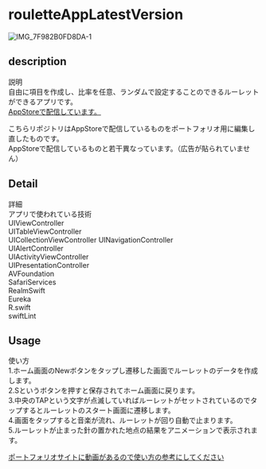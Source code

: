 # rouletteAppLatestVersion
![IMG_7F982B0FD8DA-1](https://user-images.githubusercontent.com/58684600/178956366-c6014a8e-e001-474d-abdf-d97a8942a428.jpeg)

## description
説明<br>
自由に項目を作成し、比率を任意、ランダムで設定することのできるルーレットができるアプリです。<br>
[AppStoreで配信しています。](https://apps.apple.com/jp/app/thee-roulette/id1602651709)<br>

こちらリポジトリはAppStoreで配信しているものをポートフォリオ用に編集し直したものです。<br>
AppStoreで配信しているものと若干異なっています。（広告が貼られていません）<br>

## Detail
詳細<br>
アプリで使われている技術  
UIViewController  
UITableViewController  
UICollectionViewController
UINavigationController  
UIAlertController  
UIActivityViewController  
UIPresentationController  
AVFoundation  
SafariServices      
RealmSwift  
Eureka  
R.swift  
swiftLint  

## Usage
使い方<br>
1.ホーム画面のNewボタンをタップし遷移した画面でルーレットのデータを作成します。<br>
2.Sというボタンを押すと保存されてホーム画面に戻ります。<br>
3.中央のTAPという文字が点滅していればルーレットがセットされているのでタップするとルーレットのスタート画面に遷移します。<br>
4.画面をタップすると音楽が流れ、ルーレットが回り自動で止まります。<br>
5.ルーレットが止まった針の置かれた地点の結果をアニメーションで表示されます。<br>

[ポートフォリオサイトに動画があるので使い方の参考にしてください](https://portfoliosite-d22d9.web.app/)
